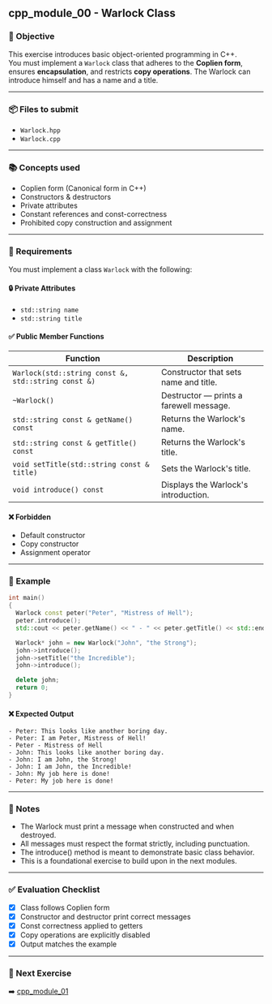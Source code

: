 ## cpp_module_00 - Warlock Class

### 🚀 Objective

This exercise introduces basic object-oriented programming in C++.  
You must implement a `Warlock` class that adheres to the **Coplien form**, ensures **encapsulation**, and restricts **copy operations**. The Warlock can introduce himself and has a name and a title.

---

### 📦 Files to submit

- `Warlock.hpp`
- `Warlock.cpp`

---

### 📚 Concepts used

- Coplien form (Canonical form in C++)
- Constructors & destructors
- Private attributes
- Constant references and const-correctness
- Prohibited copy construction and assignment

---

### 🔧 Requirements

You must implement a class `Warlock` with the following:

#### 🔒 Private Attributes

- `std::string name`
- `std::string title`

#### ✅ Public Member Functions

| Function | Description |
|---------|-------------|
| `Warlock(std::string const &, std::string const &)` | Constructor that sets name and title. |
| `~Warlock()` | Destructor — prints a farewell message. |
| `std::string const & getName() const` | Returns the Warlock's name. |
| `std::string const & getTitle() const` | Returns the Warlock's title. |
| `void setTitle(std::string const & title)` | Sets the Warlock's title. |
| `void introduce() const` | Displays the Warlock's introduction. |

#### ❌ Forbidden

- Default constructor
- Copy constructor
- Assignment operator

---

### 🧪 Example

```cpp
int main()
{
  Warlock const peter("Peter", "Mistress of Hell");
  peter.introduce();
  std::cout << peter.getName() << " - " << peter.getTitle() << std::endl;

  Warlock* john = new Warlock("John", "the Strong");
  john->introduce();
  john->setTitle("the Incredible");
  john->introduce();

  delete john;
  return 0;
}
```

#### ❌ Expected Output

	- Peter: This looks like another boring day.
	- Peter: I am Peter, Mistress of Hell!
	- Peter - Mistress of Hell
	- John: This looks like another boring day.
	- John: I am John, the Strong!
	- John: I am John, the Incredible!
	- John: My job here is done!
	- Peter: My job here is done!

---

### 🧠 Notes

- The Warlock must print a message when constructed and when destroyed.
- All messages must respect the format strictly, including punctuation.
- The introduce() method is meant to demonstrate basic class behavior.
- This is a foundational exercise to build upon in the next modules.

---

### ✅ Evaluation Checklist

- [x] Class follows Coplien form
- [x] Constructor and destructor print correct messages
- [x] Const correctness applied to getters
- [x] Copy operations are explicitly disabled
- [x] Output matches the example

---

### 📁 Next Exercise

➡️ [cpp_module_01](../cpp_module_01/README.md)